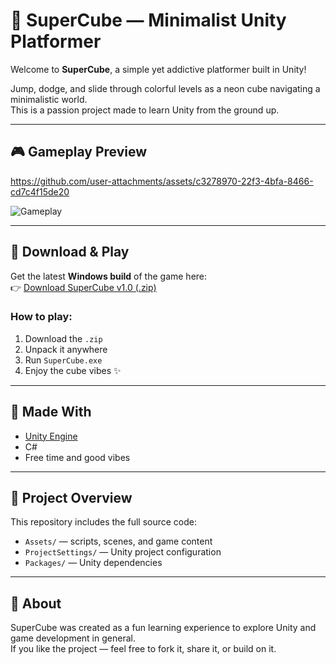 # 🧊 SuperCube — Minimalist Unity Platformer

Welcome to **SuperCube**, a simple yet addictive platformer built in Unity!

Jump, dodge, and slide through colorful levels as a neon cube navigating a minimalistic world.  
This is a passion project made to learn Unity from the ground up.

---

## 🎮 Gameplay Preview


https://github.com/user-attachments/assets/c3278970-22f3-4bfa-8466-cd7c4f15de20


![Gameplay](https://github.com/user-attachments/assets/c3278970-22f3-4bfa-8466-cd7c4f15de20)

---

## 🚀 Download & Play

Get the latest **Windows build** of the game here:  
👉 [Download SuperCube v1.0 (.zip)](https://github.com/Pompas17/SuperCube/releases/tag/SuperCube)

### How to play:
1. Download the `.zip`
2. Unpack it anywhere
3. Run `SuperCube.exe`
4. Enjoy the cube vibes ✨

---

## 🔧 Made With

- [Unity Engine](https://unity.com/)
- C#
- Free time and good vibes

---

## 📁 Project Overview

This repository includes the full source code:
- `Assets/` — scripts, scenes, and game content
- `ProjectSettings/` — Unity project configuration
- `Packages/` — Unity dependencies

---

## 🙌 About

SuperCube was created as a fun learning experience to explore Unity and game development in general.  
If you like the project — feel free to fork it, share it, or build on it.


